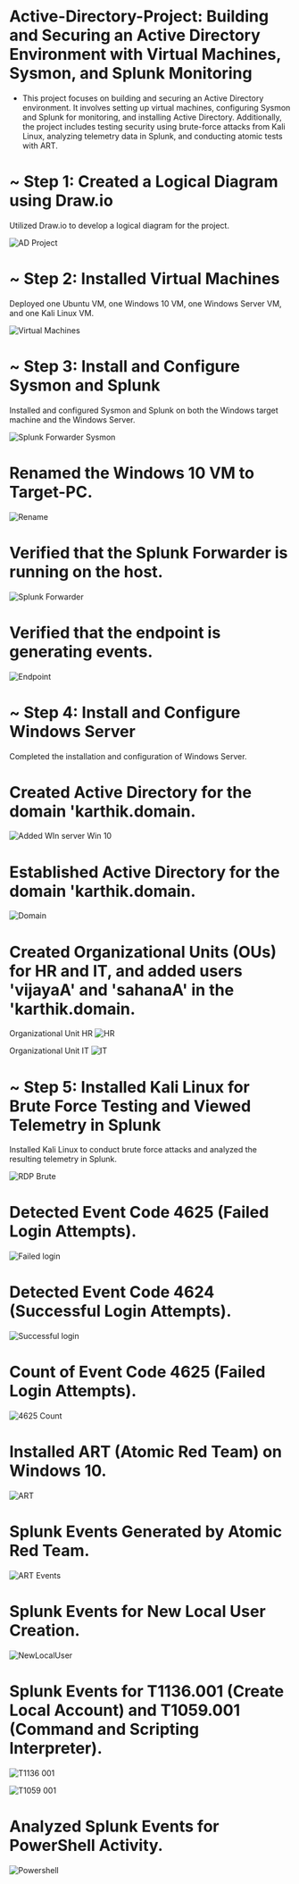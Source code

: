 # Active-Directory-Project: Building and Securing an Active Directory Environment with Virtual Machines, Sysmon, and Splunk Monitoring
* This project focuses on building and securing an Active Directory environment. It involves setting up virtual machines, configuring Sysmon and Splunk for monitoring, and installing Active Directory. Additionally, the project includes testing security using brute-force attacks from Kali Linux, analyzing telemetry data in Splunk, and conducting atomic tests with ART.

# ~ Step 1: Created a Logical Diagram using Draw.io
Utilized Draw.io to develop a logical diagram for the project.

![AD Project](https://github.com/user-attachments/assets/7c7c3952-39e0-43cb-be46-573c25a9c8eb)

# ~ Step 2: Installed Virtual Machines
Deployed one Ubuntu VM, one Windows 10 VM, one Windows Server VM, and one Kali Linux VM. 

![Virtual Machines](https://github.com/user-attachments/assets/351792a7-830d-4ce6-94b5-30d10e717ae8)

# ~ Step 3: Install and Configure Sysmon and Splunk
Installed and configured Sysmon and Splunk on both the Windows target machine and the Windows Server.

![Splunk Forwarder   Sysmon](https://github.com/user-attachments/assets/3b619c66-d37e-4d59-a747-b192ad108c60)

# Renamed the Windows 10 VM to Target-PC.

![Rename](https://github.com/user-attachments/assets/88f19669-a4a1-4aa1-9ba3-1faa0f1cb249)

# Verified that the Splunk Forwarder is running on the host.

![Splunk Forwarder](https://github.com/user-attachments/assets/bdd16c60-ba1a-4e4c-8999-0fb287674d9f)

# Verified that the endpoint is generating events.

![Endpoint](https://github.com/user-attachments/assets/39dda06c-910d-4766-9b3f-021ce2827eac)

# ~ Step 4: Install and Configure Windows Server
Completed the installation and configuration of Windows Server.

# Created Active Directory for the domain 'karthik.domain.

![Added WIn server   Win 10](https://github.com/user-attachments/assets/e52f77a6-55ad-4805-a52e-d611ae6348d1)

# Established Active Directory for the domain 'karthik.domain.

![Domain](https://github.com/user-attachments/assets/5b00ea26-9098-48d1-a944-632a1f3feaaf)

# Created Organizational Units (OUs) for HR and IT, and added users 'vijayaA' and 'sahanaA' in the 'karthik.domain.

 Organizational Unit HR ![HR](https://github.com/user-attachments/assets/06834537-9eb4-498c-bb6e-ae00d89a776f)

 Organizational Unit IT ![IT](https://github.com/user-attachments/assets/bb01c6a6-0145-49b1-b304-32e089b992d7)

# ~ Step 5: Installed Kali Linux for Brute Force Testing and Viewed Telemetry in Splunk
Installed Kali Linux to conduct brute force attacks and analyzed the resulting telemetry in Splunk.

![RDP Brute](https://github.com/user-attachments/assets/a42ada35-a4bf-4498-b8d3-4d901951ed45)

# Detected Event Code 4625 (Failed Login Attempts).

![Failed login](https://github.com/user-attachments/assets/d40d3fca-b1a0-481e-952e-abc2fdeca483)

# Detected Event Code 4624 (Successful Login Attempts).

![Successful login](https://github.com/user-attachments/assets/5f82705a-5e4e-475f-a03c-95dd9222feed)

# Count of Event Code 4625 (Failed Login Attempts).

![4625 Count](https://github.com/user-attachments/assets/ab1f6fb0-1cc1-4928-b8a8-b589aa2ec13d)

# Installed ART (Atomic Red Team) on Windows 10.

![ART](https://github.com/user-attachments/assets/42424177-4197-4a10-a0a5-3515ed631c71)

# Splunk Events Generated by Atomic Red Team.

![ART Events](https://github.com/user-attachments/assets/6483d8ae-fa70-477b-9737-16016447d927)

# Splunk Events for New Local User Creation.

![NewLocalUser](https://github.com/user-attachments/assets/c1def420-fe92-423d-aabd-1765d6c3adaa)

# Splunk Events for T1136.001 (Create Local Account) and T1059.001 (Command and Scripting Interpreter).

![T1136 001](https://github.com/user-attachments/assets/c9013d1f-e0dd-4ef2-9414-a0f1f750aaff)

![T1059 001](https://github.com/user-attachments/assets/91c57db3-f7a2-4882-a01f-81dfa7a8621b)

# Analyzed Splunk Events for PowerShell Activity.

![Powershell](https://github.com/user-attachments/assets/dd312e15-f256-4f58-adfc-47a5ee9b5fde)
